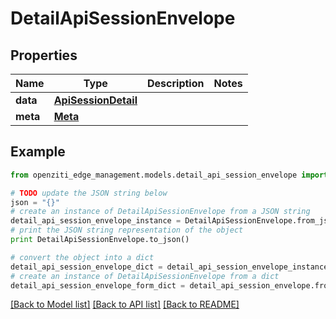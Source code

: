 # DetailApiSessionEnvelope


## Properties
Name | Type | Description | Notes
------------ | ------------- | ------------- | -------------
**data** | [**ApiSessionDetail**](ApiSessionDetail.md) |  | 
**meta** | [**Meta**](Meta.md) |  | 

## Example

```python
from openziti_edge_management.models.detail_api_session_envelope import DetailApiSessionEnvelope

# TODO update the JSON string below
json = "{}"
# create an instance of DetailApiSessionEnvelope from a JSON string
detail_api_session_envelope_instance = DetailApiSessionEnvelope.from_json(json)
# print the JSON string representation of the object
print DetailApiSessionEnvelope.to_json()

# convert the object into a dict
detail_api_session_envelope_dict = detail_api_session_envelope_instance.to_dict()
# create an instance of DetailApiSessionEnvelope from a dict
detail_api_session_envelope_form_dict = detail_api_session_envelope.from_dict(detail_api_session_envelope_dict)
```
[[Back to Model list]](../README.md#documentation-for-models) [[Back to API list]](../README.md#documentation-for-api-endpoints) [[Back to README]](../README.md)


